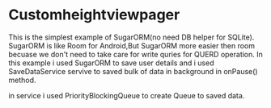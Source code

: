# Customheightviewpager
This is the simplest example of SugarORM(no need DB helper for SQLite).
SugarORM is like Room for Android,But SugarORM more easier then room becuase we don't need to take care for write quries for QUERD operation.
In this example i used SugarORM  to save user details and i used SaveDataService servive to saved bulk of data in background in onPause() method.

in service i used PriorityBlockingQueue  to create Queue to saved data.
